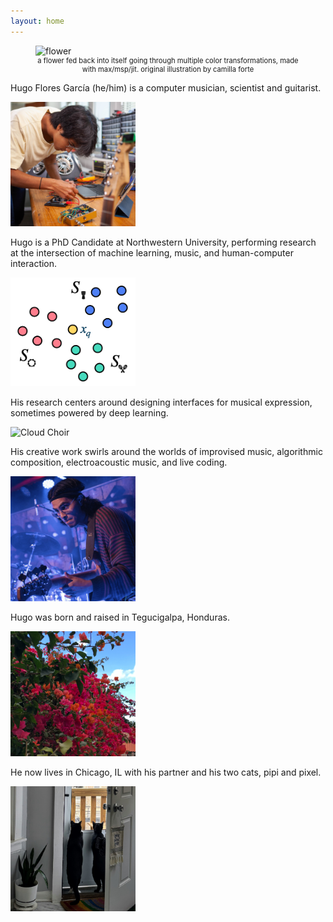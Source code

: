 ```yaml
---
layout: home
---
```


<figure>
  <img src="/assets/img/flower.gif" alt="flower" width="300"/>
  <figcaption style="text-align: center; font-size: 0.8em;">a flower fed back into itself going through multiple color transformations, made with max/msp/jit. original illustration by camilla forte</figcaption>
</figure>

<div class="container">
  <div class="row">
    <p>Hugo Flores García (he/him) is a computer musician, scientist and guitarist.</p>
    <img src="/assets/img/me.jpeg" alt="Hugo Flores García" width="200"/>
  </div>

  <div class="row">
    <p>Hugo is a PhD Candidate at Northwestern University, performing research at the intersection of machine learning, music, and human-computer interaction.</p>
    <img src="/assets/img/machine-learning.png" alt="Machine Learning" width="200"/>
  </div>

  <div class="row">
    <p>His research centers around designing interfaces for musical expression, sometimes powered by deep learning.</p>
    <img src="/assets/img/cloudchoir.gif" alt="Cloud Choir" width="200"/>
  </div>

  <div class="row">
    <p>His creative work swirls around the worlds of improvised music, algorithmic composition, electroacoustic music, and live coding.</p>
    <img src="/assets/img/bassface.jpg" alt="Bass Face" width="200"/>
  </div>

  <div class="row">
    <p>Hugo was born and raised in Tegucigalpa, Honduras.</p>
    <img src="/assets/img/honduras-home.jpg" alt="Honduras Home" width="200"/>
  </div>

  <div class="row">
    <p>He now lives in Chicago, IL with his partner and his two cats, pipi and pixel.</p>
    <img src="/assets/img/cats.jpg" alt="Cats" width="200"/>
  </div>
</div>